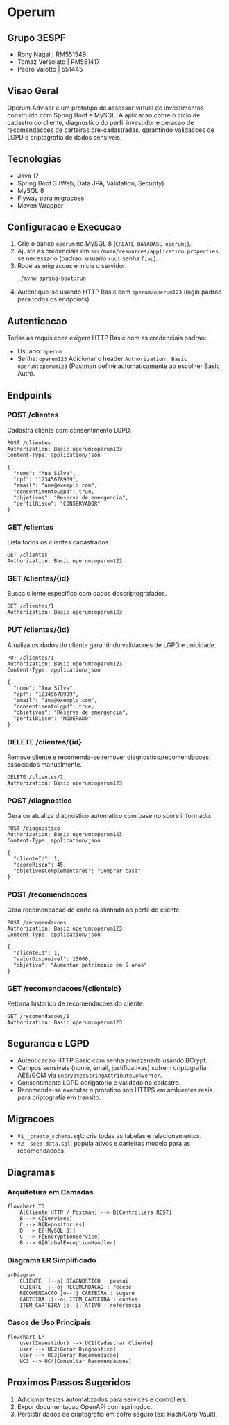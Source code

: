 ﻿# Operum

## Grupo 3ESPF
- Rony Nagai | RM551549
- Tomaz Versolato | RM551417
- Pedro Valotto | 551445

## Visao Geral
Operum Advisor e um prototipo de assessor virtual de investimentos construido com Spring Boot e MySQL. A aplicacao cobre o ciclo de cadastro do cliente, diagnostico do perfil investidor e geracao de recomendacoes de carteiras pre-cadastradas, garantindo validacoes de LGPD e criptografia de dados sensiveis.

## Tecnologias
- Java 17
- Spring Boot 3 (Web, Data JPA, Validation, Security)
- MySQL 8
- Flyway para migracoes
- Maven Wrapper

## Configuracao e Execucao
1. Crie o banco `operum` no MySQL 8 (`CREATE DATABASE operum;`).
2. Ajuste as credenciais em `src/main/resources/application.properties` se necessario (padrao: usuario `root` senha `fiap`).
3. Rode as migracoes e inicie o servidor:
   ```bash
   ./mvnw spring-boot:run
   ```
4. Autentique-se usando HTTP Basic com `operum/operum123` (login padrao para todos os endpoints).

## Autenticacao
Todas as requisicoes exigem HTTP Basic com as credenciais padrao:
- Usuario: `operum`
- Senha: `operum123`
Adicionar o header `Authorization: Basic operum:operum123` (Postman define automaticamente ao escolher Basic Auth).

## Endpoints
### POST /clientes
Cadastra cliente com consentimento LGPD.
```http
POST /clientes
Authorization: Basic operum:operum123
Content-Type: application/json

{
  "nome": "Ana Silva",
  "cpf": "12345678909",
  "email": "ana@exemplo.com",
  "consentimentoLgpd": true,
  "objetivos": "Reserva de emergencia",
  "perfilRisco": "CONSERVADOR"
}
```

### GET /clientes
Lista todos os clientes cadastrados.
```http
GET /clientes
Authorization: Basic operum:operum123
```

### GET /clientes/{id}
Busca cliente especifico com dados descriptografados.
```http
GET /clientes/1
Authorization: Basic operum:operum123
```

### PUT /clientes/{id}
Atualiza os dados do cliente garantindo validacoes de LGPD e unicidade.
```http
PUT /clientes/1
Authorization: Basic operum:operum123
Content-Type: application/json

{
  "nome": "Ana Silva",
  "cpf": "12345678909",
  "email": "ana@exemplo.com",
  "consentimentoLgpd": true,
  "objetivos": "Reserva de emergencia",
  "perfilRisco": "MODERADO"
}
```

### DELETE /clientes/{id}
Remove cliente e recomenda-se remover diagnostico/recomendacoes associados manualmente.
```http
DELETE /clientes/1
Authorization: Basic operum:operum123
```

### POST /diagnostico
Gera ou atualiza diagnostico automatico com base no score informado.
```http
POST /diagnostico
Authorization: Basic operum:operum123
Content-Type: application/json

{
  "clienteId": 1,
  "scoreRisco": 45,
  "objetivosComplementares": "Comprar casa"
}
```

### POST /recomendacoes
Gera recomendacao de carteira alinhada ao perfil do cliente.
```http
POST /recomendacoes
Authorization: Basic operum:operum123
Content-Type: application/json

{
  "clienteId": 1,
  "valorDisponivel": 15000,
  "objetivo": "Aumentar patrimonio em 5 anos"
}
```

### GET /recomendacoes/{clienteId}
Retorna historico de recomendacoes do cliente.
```http
GET /recomendacoes/1
Authorization: Basic operum:operum123
```

## Seguranca e LGPD
- Autenticacao HTTP Basic com senha armazenada usando BCrypt.
- Campos sensiveis (nome, email, justificativas) sofrem criptografia AES/GCM via `EncryptedStringAttributeConverter`.
- Consentimento LGPD obrigatorio e validado no cadastro.
- Recomenda-se executar o prototipo sob HTTPS em ambientes reais para criptografia em transito.

## Migracoes
- `V1__create_schema.sql`: cria todas as tabelas e relacionamentos.
- `V2__seed_data.sql`: popula ativos e carteiras modelo para as recomendacoes.

## Diagramas
### Arquitetura em Camadas
```mermaid
flowchart TD
    A[Cliente HTTP / Postman] --> B[Controllers REST]
    B --> C[Services]
    C --> D[Repositories]
    D --> E[(MySQL 8)]
    C --> F[EncryptionService]
    B --> G[GlobalExceptionHandler]
```

### Diagrama ER Simplificado
```mermaid
erDiagram
    CLIENTE ||--o| DIAGNOSTICO : possui
    CLIENTE ||--o{ RECOMENDACAO : recebe
    RECOMENDACAO }o--|| CARTEIRA : sugere
    CARTEIRA ||--o{ ITEM_CARTEIRA : contem
    ITEM_CARTEIRA }o--|| ATIVO : referencia
```

### Casos de Uso Principais
```mermaid
flowchart LR
    user(Investidor) --> UC1[Cadastrar Cliente]
    user --> UC2[Gerar Diagnostico]
    user --> UC3[Gerar Recomendacao]
    UC3 --> UC4[Consultar Recomendacoes]
```

## Proximos Passos Sugeridos
1. Adicionar testes automatizados para services e controllers.
2. Expor documentacao OpenAPI com springdoc.
3. Persistir dados de criptografia em cofre seguro (ex: HashiCorp Vault).
